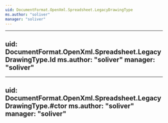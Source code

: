 ```yaml
---
uid: DocumentFormat.OpenXml.Spreadsheet.LegacyDrawingType
ms.author: "soliver"
manager: "soliver"
---
```


---
uid: DocumentFormat.OpenXml.Spreadsheet.LegacyDrawingType.Id
ms.author: "soliver"
manager: "soliver"
---

---
uid: DocumentFormat.OpenXml.Spreadsheet.LegacyDrawingType.#ctor
ms.author: "soliver"
manager: "soliver"
---
